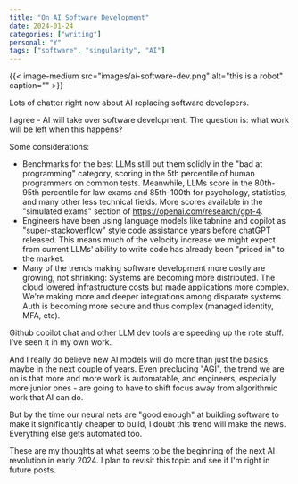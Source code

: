```yaml
---
title: "On AI Software Development"
date: 2024-01-24
categories: ["writing"]
personal: "Y"
tags: ["software", "singularity", "AI"]
---
```


{{< image-medium
    src="images/ai-software-dev.png"
    alt="this is a robot"
    caption="" >}}

Lots of chatter right now about AI replacing software developers.

I agree - AI will take over software development. The question is: what work will be left when this happens?

<!--more-->

Some considerations:

- Benchmarks for the best LLMs still put them solidly in the "bad at programming" category, scoring in the 5th percentile of human programmers on common tests. Meanwhile, LLMs score in the 80th-95th percentile for law exams and 85th–100th for psychology, statistics, and many other less technical fields. More scores available in the "simulated exams" section of https://openai.com/research/gpt-4.
- Engineers have been using language models like tabnine and copilot as "super-stackoverflow" style code assistance years before chatGPT released. This means much of the velocity increase we might expect from current LLMs' ability to write code has already been "priced in" to the market.
- Many of the trends making software development more costly are growing, not shrinking: Systems are becoming more distributed. The cloud lowered infrastructure costs but made applications more complex. We're making more and deeper integrations among disparate systems. Auth is becoming more secure and thus complex (managed identity, MFA, etc).

Github copilot chat and other LLM dev tools are speeding up the rote stuff. I’ve seen it in my own work.

And I really do believe new AI models will do more than just the basics, maybe in the next couple of years. Even precluding "AGI", the trend we are on is that more and more work is automatable, and engineers, especially more junior ones - are going to have to shift focus away from algorithmic work that AI can do.

But by the time our neural nets are "good enough" at building software to make it significantly cheaper to build, I doubt this trend will make the news. Everything else gets automated too.

These are my thoughts at what seems to be the beginning of the next AI revolution in early 2024. I plan to revisit this topic and see if I'm right in future posts.

